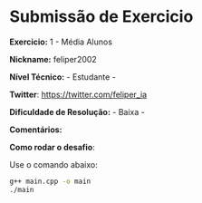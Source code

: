 # Submissão de Exercicio

**Exercicio:** 1 - Média Alunos

**Nickname:** feliper2002

**Nível Técnico:** - Estudante -

**Twitter**: https://twitter.com/feliper_ia

**Dificuldade de Resolução:** - Baixa -

**Comentários:** 

**Como rodar o desafio**: 

Use o comando abaixo: 
```bash
g++ main.cpp -o main
./main
```